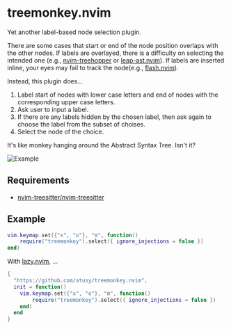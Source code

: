 # treemonkey.nvim

Yet another label-based node selection plugin.

There are some cases that start or end of the node position overlaps with the other nodes.
If labels are overlayed, there is a difficulty on selecting the intended one (e.g., [nvim-treehopper](https://github.com/mfussenegger/nvim-treehopper) or [leap-ast.nvim](https://github.com/ggandor/leap-ast.nvim)).
If labels are inserted inline, your eyes may fail to track the node(e.g., [flash.nvim](https://github.com/folke/flash.nvim)).

Instead, this plugin does...

1. Label start of nodes with lower case letters and end of nodes with the corresponding upper case letters.
2. Ask user to input a label.
3. If there are any labels hidden by the chosen label, then ask again to choose the label from the subset of choises.
4. Select the node of the choice.

It's like monkey hanging around the Abstract Syntax Tree. Isn't it?

![Example](https://github.com/atusy/treemonkey.nvim/assets/30277794/42aceb5e-0efc-40a3-8d3c-0ab5e56e43ac)

## Requirements

- [nvim-treesitter/nvim-treesitter](https://github.com/nvim-treesitter/nvim-treesitter)

## Example

```lua
vim.keymap.set({"x", "o"}, "m", function()
    require("treemonkey").select({ ignore_injections = false })
end)
```

With [lazy.nvim](https://github.com/folke/lazy.nvim/), ...

```lua
{
  "https://github.com/atusy/treemonkey.nvim",
  init = function()
    vim.keymap.set({"x", "o"}, "m", function()
        require("treemonkey").select({ ignore_injections = false })
    end)
  end
}
```
